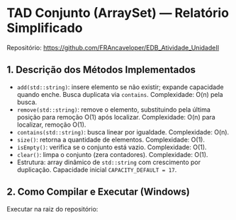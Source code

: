 # TAD Conjunto (ArraySet) — Relatório Simplificado

Repositório: https://github.com/FRAncaveloper/EDB_Atividade_UnidadeII

## 1. Descrição dos Métodos Implementados
- `add(std::string)`: insere elemento se não existir; expande capacidade quando enche. Busca duplicata via `contains`. Complexidade: O(n) pela busca.
- `remove(std::string)`: remove o elemento, substituindo pela última posição para remoção O(1) após localizar. Complexidade: O(n) para localizar, remoção O(1).
- `contains(std::string)`: busca linear por igualdade. Complexidade: O(n).
- `size()`: retorna a quantidade de elementos. Complexidade: O(1).
- `isEmpty()`: verifica se o conjunto está vazio. Complexidade: O(1).
- `clear()`: limpa o conjunto (zera contadores). Complexidade: O(1).
- Estrutura: array dinâmico de `std::string` com crescimento por duplicação. Capacidade inicial `CAPACITY_DEFAULT = 17`.

## 2. Como Compilar e Executar (Windows)
Executar na raiz do repositório:
